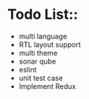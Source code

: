 Todo List::
============
- multi language
- RTL layout support 
- multi theme
- sonar qube 
- eslint
- unit test case
- Implement Redux

